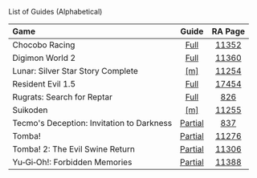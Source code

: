 List of Guides (Alphabetical) 

|Game|Guide|RA Page|
|:--|:--:|:--:|
|Chocobo Racing|[Full](Chocobo-Racing-(PlayStation))|[11352](https://retroachievements.org/game/11352)
|Digimon World 2|[Full](Digimon-World-2-(PlayStation))|[11360](https://retroachievements.org/game/11360)|
|Lunar: Silver Star Story Complete|[[m]](Lunar,-Silver-Star-Story-Complete-(PlayStation))|[11254](https://retroachievements.org/game/11254)|
|Resident Evil 1.5|[Full](Resident-Evil-1.5-(Prototype)-(PlayStation))|[17454](https://retroachievements.org/game/17454)|
|Rugrats: Search for Reptar|[Full](Rugrats-Search-for-Reptar-(PlayStation))|[826](https://retroachievements.org/game/826)|
|Suikoden|[[m]](Suikoden-(PlayStation))|[11255](https://retroachievements.org/game/11255)|
|Tecmo's Deception: Invitation to Darkness|[Partial](https://github.com/RetroAchievements/guides/wiki/Tecmo's-Deception:-Invitation-to-Darkness-(Playstation))|[837](https://retroachievements.org/game/837)|
|Tomba!|[Partial](Tomba!-(PlayStation))|[11276](https://retroachievements.org/game/11276)|
|Tomba! 2: The Evil Swine Return|[Partial](Tomba!-2-The-Evil-Swine-Return-(PlayStation))|[11306](https://retroachievements.org/game/11306)|
|Yu‐Gi‐Oh!: Forbidden Memories|[Partial](Yu‐Gi‐Oh!-Forbidden-Memories-(PlayStation))|[11388](https://retroachievements.org/game/11388)|